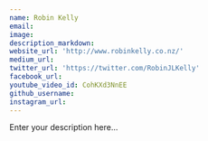```yaml
---
name: Robin Kelly
email:
image:
description_markdown:
website_url: 'http://www.robinkelly.co.nz/'
medium_url:
twitter_url: 'https://twitter.com/RobinJLKelly'
facebook_url:
youtube_video_id: CohKXd3NnEE
github_username:
instagram_url:
---
```


Enter your description here...
